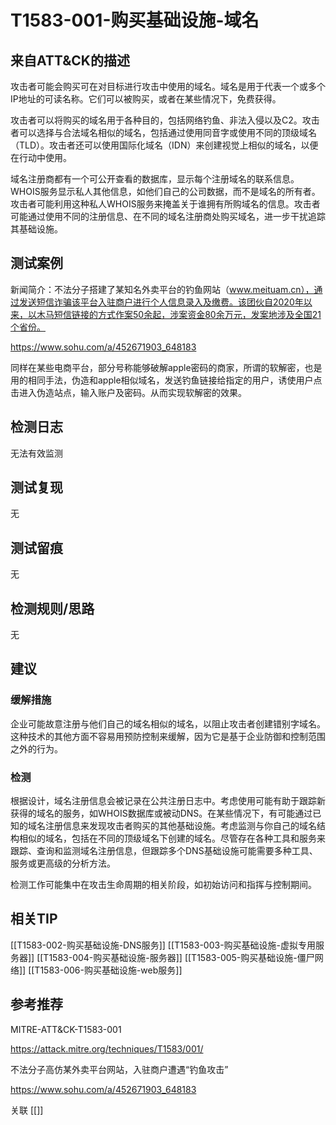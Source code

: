 # T1583-001-购买基础设施-域名

## 来自ATT&CK的描述

攻击者可能会购买可在对目标进行攻击中使用的域名。域名是用于代表一个或多个IP地址的可读名称。它们可以被购买，或者在某些情况下，免费获得。

攻击者可以将购买的域名用于各种目的，包括网络钓鱼、非法入侵以及C2。攻击者可以选择与合法域名相似的域名，包括通过使用同音字或使用不同的顶级域名（TLD）。攻击者还可以使用国际化域名（IDN）来创建视觉上相似的域名，以便在行动中使用。

域名注册商都有一个可公开查看的数据库，显示每个注册域名的联系信息。WHOIS服务显示私人其他信息，如他们自己的公司数据，而不是域名的所有者。攻击者可能利用这种私人WHOIS服务来掩盖关于谁拥有所购域名的信息。攻击者可能通过使用不同的注册信息、在不同的域名注册商处购买域名，进一步干扰追踪其基础设施。

## 测试案例

新闻简介：不法分子搭建了某知名外卖平台的钓鱼网站（www.meituam.cn），通过发送短信诈骗该平台入驻商户进行个人信息录入及缴费。该团伙自2020年以来，以木马短信链接的方式作案50余起，涉案资金80余万元，发案地涉及全国21个省份。

<https://www.sohu.com/a/452671903_648183>

同样在某些电商平台，部分号称能够破解apple密码的商家，所谓的软解密，也是用的相同手法，伪造和apple相似域名，发送钓鱼链接给指定的用户，诱使用户点击进入伪造站点，输入账户及密码。从而实现软解密的效果。

## 检测日志

无法有效监测

## 测试复现

无

## 测试留痕

无

## 检测规则/思路

无

## 建议

### 缓解措施

企业可能故意注册与他们自己的域名相似的域名，以阻止攻击者创建错别字域名。这种技术的其他方面不容易用预防控制来缓解，因为它是基于企业防御和控制范围之外的行为。

### 检测

根据设计，域名注册信息会被记录在公共注册日志中。考虑使用可能有助于跟踪新获得的域名的服务，如WHOIS数据库或被动DNS。在某些情况下，有可能通过已知的域名注册信息来发现攻击者购买的其他基础设施。考虑监测与你自己的域名结构相似的域名，包括在不同的顶级域名下创建的域名。尽管存在各种工具和服务来跟踪、查询和监测域名注册信息，但跟踪多个DNS基础设施可能需要多种工具、服务或更高级的分析方法。

检测工作可能集中在攻击生命周期的相关阶段，如初始访问和指挥与控制期间。

## 相关TIP

[[T1583-002-购买基础设施-DNS服务]]
[[T1583-003-购买基础设施-虚拟专用服务器]]
[[T1583-004-购买基础设施-服务器]]
[[T1583-005-购买基础设施-僵尸网络]]
[[T1583-006-购买基础设施-web服务]]

## 参考推荐

MITRE-ATT&CK-T1583-001

<https://attack.mitre.org/techniques/T1583/001/>

不法分子高仿某外卖平台网站，入驻商户遭遇“钓鱼攻击”

<https://www.sohu.com/a/452671903_648183>

关联
[[]]
